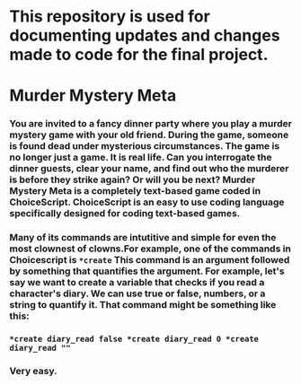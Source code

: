 # This repository is used for documenting updates and changes made to  code for the final project.
# Murder Mystery Meta
### You are invited to a fancy dinner party where you play a murder mystery game with your old friend. During the game, someone is found dead under mysterious circumstances. The game is no longer just a game. It is real life. Can you interrogate the dinner guests, clear your name, and find out who the murderer is before they strike again? Or will you be next? Murder Mystery Meta is a completely text-based game coded in ChoiceScript. ChoiceScript is an easy to use coding language specifically designed for coding text-based games. 

### Many of its commands are intutitive and simple for even the most clownest of clowns.For example, one of the commands in Choicescript is ```*create``` This command is an argument followed by something that quantifies the argument. For example, let's say we want to create a variable that checks if you read a character's diary. We can use true or false, numbers, or a string to quantify it. That command might be something like this: 
### ```*create diary_read false *create diary_read 0 *create diary_read ""```
### Very easy. 


